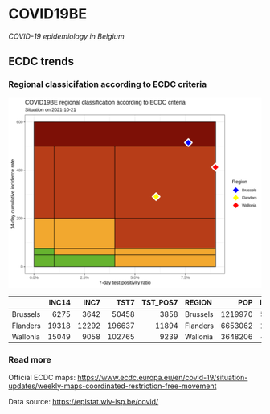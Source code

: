 
# COVID19BE

*COVID-19 epidemiology in Belgium*

## ECDC trends

### Regional classicifation according to ECDC criteria

![](COVID9BE-ecdc-trend.png)

|          | INC14 |  INC7 |   TST7 | TST\_POS7 | REGION   |     POP | INC14\_RT |       PR7 |        GR |
| :------- | ----: | ----: | -----: | --------: | :------- | ------: | --------: | --------: | --------: |
| Brussels |  6275 |  3642 |  50458 |      3858 | Brussels | 1219970 |  514.3569 | 0.0764596 | 0.3832131 |
| Flanders | 19318 | 12292 | 196637 |     11894 | Flanders | 6653062 |  290.3625 | 0.0604871 | 0.7495019 |
| Wallonia | 15049 |  9058 | 102765 |      9239 | Wallonia | 3648206 |  412.5041 | 0.0899042 | 0.5119346 |

### Read more

Official ECDC maps:
<https://www.ecdc.europa.eu/en/covid-19/situation-updates/weekly-maps-coordinated-restriction-free-movement>

Data source: <https://epistat.wiv-isp.be/covid/>
